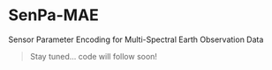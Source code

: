 # SenPa-MAE
Sensor Parameter Encoding for Multi-Spectral Earth Observation Data

> Stay tuned... code will follow soon!


